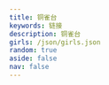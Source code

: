 ```yaml
---
title: 铜雀台
keywords: 链接
description: 铜雀台
girls: /json/girls.json
random: true
aside: false
nav: false
---
```


<YunGirls :girls="frontmatter.girls" :random="frontmatter.random" />
